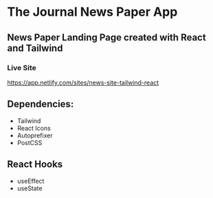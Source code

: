 # The Journal News Paper App

## News Paper Landing Page created with React and Tailwind

### Live Site
https://app.netlify.com/sites/news-site-tailwind-react

## Dependencies:

- Tailwind
- React Icons
- Autoprefixer
- PostCSS

## React Hooks

- useEffect
- useState

